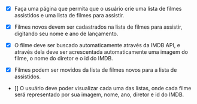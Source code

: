 - [x] Faça uma página que permita que o usuário crie uma lista de filmes assistidos e uma lista de filmes para assistir.

- [x] Filmes novos devem ser cadastrados na lista de filmes para assistir, digitando seu nome e ano de lançamento.

- [x] O filme deve ser buscado automaticamente através da IMDB API, e através dela deve ser acrescentada automaticamente uma imagem do filme, o nome do diretor e o id do IMDB.

- [x] Filmes podem ser movidos da lista de filmes novos para a lista de assistidos.

- [] O usuário deve poder visualizar cada uma das listas, onde cada filme será representado por sua imagem, nome, ano, diretor e id do IMDB.
